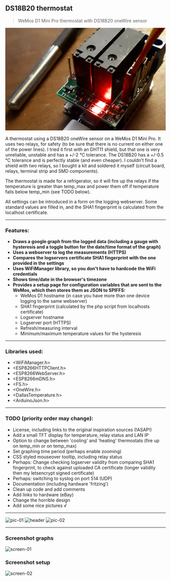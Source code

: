 ## DS18B20 thermostat
> WeMos D1 Mini Pro thermostat with DS18B20 oneWire sensor

![header](pics/header.png)

A thermostat using a DS18B20 oneWire sensor on a WeMos D1 Mini Pro. It uses two relays, for safety (to be sure that there is no current on either one of the power lines). I tried it first with an DHT11 shield, but that one is very unreliable, unstable and has a +/-2 &deg;C tolerance. The DS18B20 has a +/-0.5 &deg;C tolerance and is perfectly stable (and even cheaper). I couldn't find a shield with two relays, so I bought a kit and soldered it myself (circuit board, relays, terminal strip and SMD components).

The thermostat is made for a refrigerator, so it will fire up the relays if the temperature is greater than temp_max and power them off if temperature falls below temp_min (see TODO below).

All settings can be introduced in a form on the logging webserver. Some standard values are filled in, and the SHA1 fingerprint is calculated from the localhost certificate.

---

### Features:
- **Draws a google graph from the logged data (including a gauge with hysteresis and a toggle button for the date/time format of the graph)**
- **Uses a webserver to log the measurements (HTTPS)**
- **Compares the logservers certificate SHA1 fingerprint with the one provided in the settings**
- **Uses WiFiManager library, so you don't have to hardcode the WiFi credentials**
- **Shows time/date in the browser's timezone**
- **Provides a setup page for configuration variables that are sent to the WeMos, which then stores them as JSON to SPIFFS:**
    - WeMos D1 hostname (in case you have more than one device logging to the same webserver)
    - SHA1 fingerprint (calculated by the php script from localhosts certificate)
    - Logserver hostname
    - Logserver port (HTTPS)
    - Refresh/measuring interval
    - Minimum/maximum temperature values for the hysteresis

---

### Libraries used:
- <WiFiManager.h>
- <ESP8266HTTPClient.h>
- <ESP8266WebServer.h>
- <ESP8266mDNS.h>
- <FS.h>
- <OneWire.h>
- <DallasTemperature.h>
- <ArduinoJson.h>

---

### TODO (priority order may change):
- License, including links to the original inspiration sources (!ASAP!)
- Add a small TFT display for temperature, relay status and LAN IP
- Option to change between 'cooling' and 'heating' thermostats (fire up on temp_min or on temp_max)
- Set graphing time period (perhaps enable zooming)
- CSS styled mouseover tooltip, including relay status
- Perhaps: Change checking logserver validity from comparing SHA1 fingerprint, to check against uploaded CA certificate (longer validity then my letsencrypt signed certificate)
- Perhaps: switching to syslog on port 514 (UDP)
- Documentation (including hardware 'fritzing')
- Clean up code and add comments
- Add links to hardware (eBay)
- Change the horrible design
- Add some nice pictures √

---

<img src="https://github.com/netphantm/Arduino/raw/master/thermostat/pics/pic-01.png" alt="pic-01" width="290px" height="210px"> <img src="https://github.com/netphantm/Arduino/raw/master/thermostat/pics/header.png" alt="header" width="290px" height="185px"> <img src="https://github.com/netphantm/Arduino/raw/master/thermostat/pics/pic-02.png" alt="pic-02" width="290px" height="210px">

---

### Screenshot graphs

<img src="https://github.com/netphantm/Arduino/raw/master/thermostat/pics/screen-01.png" alt="screen-01">

### Screenshot setup
<img src="https://github.com/netphantm/Arduino/raw/master/thermostat/pics/screen-02.png" alt="screen-02">
